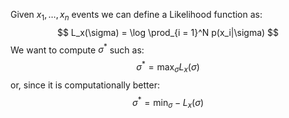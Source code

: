  Given $x_1,\dots,x_n$ events we can define a Likelihood function as:
$$
L_x(\sigma) = \log \prod_{i = 1}^N p(x_i|\sigma)
$$
We want to compute $\sigma^*$ such as:
$$
\sigma^* = \max_\sigma L_x(\sigma)
$$
or, since it is computationally better:
$$
\sigma^* = \min_\sigma -L_x(\sigma)
$$
